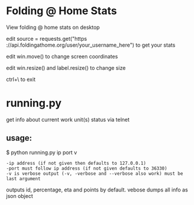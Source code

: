 # Folding @ Home Stats
View folding @ home stats on desktop

edit source = requests.get("https ://api.foldingathome.org/user/your_username_here") to get your stats

edit win.move() to change screen coordinates

edit win.resize() and label.resize() to change size

ctrl+\ to exit

# running.py 
get info about current work unit(s) status via telnet
## usage:
$ python running.py ip port v

    -ip address (if not given then defaults to 127.0.0.1)
    -port must follow ip address (if not given defaults to 36330)
    -v is verbose output (-v, -verbose and --verbose also work) must be last argument

outputs id, percentage, eta and points by default. vebose dumps all info as json object
